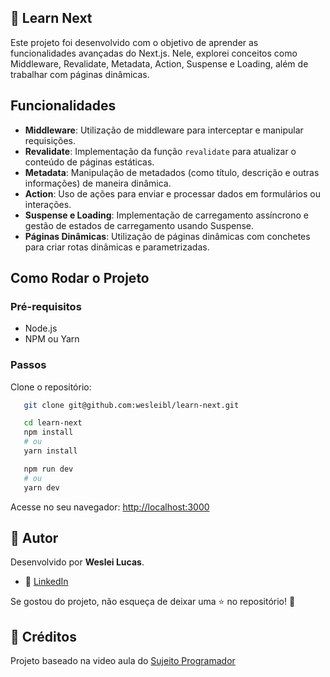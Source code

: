 ## 🔼 Learn Next

Este projeto foi desenvolvido com o objetivo de aprender as funcionalidades avançadas do Next.js. Nele, explorei conceitos como Middleware, Revalidate, Metadata, Action, Suspense e Loading, além de trabalhar com páginas dinâmicas.

## Funcionalidades

- **Middleware**: Utilização de middleware para interceptar e manipular requisições.
- **Revalidate**: Implementação da função `revalidate` para atualizar o conteúdo de páginas estáticas.
- **Metadata**: Manipulação de metadados (como título, descrição e outras informações) de maneira dinâmica.
- **Action**: Uso de ações para enviar e processar dados em formulários ou interações.
- **Suspense e Loading**: Implementação de carregamento assíncrono e gestão de estados de carregamento usando Suspense.
- **Páginas Dinâmicas**: Utilização de páginas dinâmicas com conchetes para criar rotas dinâmicas e parametrizadas.

## Como Rodar o Projeto

### Pré-requisitos

- Node.js
- NPM ou Yarn

### Passos

Clone o repositório:
```bash
   git clone git@github.com:wesleibl/learn-next.git

   cd learn-next
   npm install
   # ou
   yarn install

   npm run dev
   # ou
   yarn dev
```
Acesse no seu navegador: [http://localhost:3000](http://localhost:3000)

## 👤 Autor  

Desenvolvido por **Weslei Lucas**.  

- 💼 [LinkedIn](https://www.linkedin.com/in/wesleibl/)

Se gostou do projeto, não esqueça de deixar uma ⭐ no repositório! 🚀

## 🌟 Créditos
Projeto baseado na video aula do [Sujeito Programador](https://www.youtube.com/@Sujeitoprogramador)